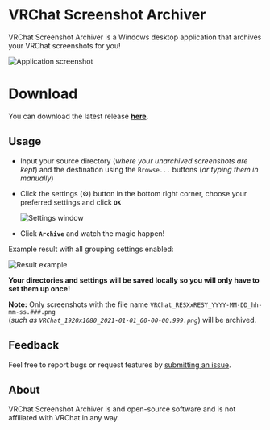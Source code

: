 # VRChat Screenshot Archiver
VRChat Screenshot Archiver is a Windows desktop application that archives your VRChat screenshots for you!

![Application screenshot](https://user-images.githubusercontent.com/71600683/118194211-afd11d00-b451-11eb-8f56-0b4dc8d3a7b9.png)

# Download

You can download the latest release **[here](https://github.com/Ekas-118/VRChat-Screenshot-Archiver/releases)**.

## Usage

- Input your source directory (*where your unarchived screenshots are kept*) and the destination using the `Browse...` buttons (*or typing them in manually*)
- Click the settings (⚙️) button in the bottom right corner, choose your preferred settings and click **`OK`**

     ![Settings window](https://user-images.githubusercontent.com/71600683/118196263-68e52680-b455-11eb-8c82-1263469d5a13.png)

- Click **`Archive`** and watch the magic happen!

Example result with all grouping settings enabled:

![Result example](https://user-images.githubusercontent.com/71600683/118196071-0c820700-b455-11eb-908b-f18cd158f02f.png)

**Your directories and settings will be saved locally so you will only have to set them up once!**

**Note:** Only screenshots with the file name `VRChat_RESXxRESY_YYYY-MM-DD_hh-mm-ss.###.png` <br> (*such as `VRChat_1920x1080_2021-01-01_00-00-00.999.png`*) will be archived.

## Feedback

Feel free to report bugs or request features by [submitting an issue](https://github.com/Ekas-118/VRChat-Screenshot-Archiver/issues).

## About

VRChat Screenshot Archiver is and open-source software and is not affiliated with VRChat in any way.
